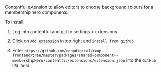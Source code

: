 
Contentful extension to allow editors to choose background colours for a membership hero components.

To install:

1. Log into contentful and got to settings > extensions

2. Click on `Add extension` in top right and `install from github`

3. Enter `https://github.com/coopdigital/coop-frontend/tree/master/packages/shared-component--membershipHero/contentful/extensions/extension.json` into the `GitHub URL` field